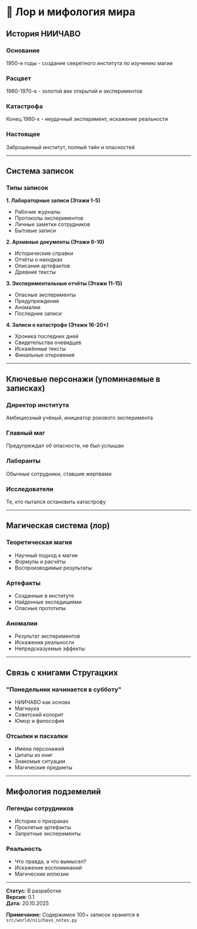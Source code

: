 # 📜 Лор и мифология мира

## История НИИЧАВО

### Основание
1950-е годы - создание секретного института по изучению магии

### Расцвет
1960-1970-е - золотой век открытий и экспериментов

### Катастрофа
Конец 1980-х - неудачный эксперимент, искажение реальности

### Настоящее
Заброшенный институт, полный тайн и опасностей

---

## Система записок

### Типы записок

**1. Лабораторные записи (Этажи 1-5)**
- Рабочие журналы
- Протоколы экспериментов
- Личные заметки сотрудников
- Бытовые записи

**2. Архивные документы (Этажи 6-10)**
- Исторические справки
- Отчёты о находках
- Описания артефактов
- Древние тексты

**3. Экспериментальные отчёты (Этажи 11-15)**
- Опасные эксперименты
- Предупреждения
- Аномалии
- Последние записи

**4. Записи о катастрофе (Этажи 16-20+)**
- Хроника последних дней
- Свидетельства очевидцев
- Искажённые тексты
- Финальные откровения

---

## Ключевые персонажи (упоминаемые в записках)

### Директор института
Амбициозный учёный, инициатор рокового эксперимента

### Главный маг
Предупреждал об опасности, не был услышан

### Лаборанты
Обычные сотрудники, ставшие жертвами

### Исследователи
Те, кто пытался остановить катастрофу

---

## Магическая система (лор)

### Теоретическая магия
- Научный подход к магии
- Формулы и расчёты
- Воспроизводимые результаты

### Артефакты
- Созданные в институте
- Найденные экспедициями
- Опасные прототипы

### Аномалии
- Результат экспериментов
- Искажения реальности
- Непредсказуемые эффекты

---

## Связь с книгами Стругацких

### "Понедельник начинается в субботу"
- НИИЧАВО как основа
- Магнаука
- Советский колорит
- Юмор и философия

### Отсылки и пасхалки
- Имена персонажей
- Цитаты из книг
- Знакомые ситуации
- Магические предметы

---

## Мифология подземелий

### Легенды сотрудников
- Истории о призраках
- Проклятые артефакты
- Запретные эксперименты

### Реальность
- Что правда, а что вымысел?
- Искажение воспоминаний
- Магические иллюзии

---

**Статус:** В разработке  
**Версия:** 0.1  
**Дата:** 20.10.2025

**Примечание:** Содержимое 100+ записок хранится в `src/world/niichavo_notes.py`
